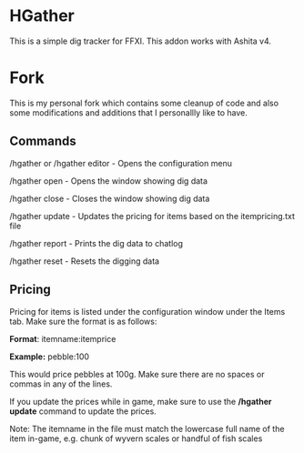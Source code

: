 # HGather
This is a simple dig tracker for FFXI. This addon works with Ashita v4. 

# Fork
This is my personal fork which contains some cleanup of code and also some modifications and additions that I personallly like to have.

## Commands
/hgather or /hgather editor - Opens the configuration menu

/hgather open - Opens the window showing dig data

/hgather close - Closes the window showing dig data

/hgather update - Updates the pricing for items based on the itempricing.txt file

/hgather report - Prints the dig data to chatlog

/hgather reset - Resets the digging data

## Pricing
Pricing for items is listed under the configuration window under the Items tab. Make sure the format is as follows:

**Format**: itemname:itemprice

**Example:** pebble:100

This would price pebbles at 100g.  Make sure there are no spaces or commas in any of the lines.

If you update the prices while in game, make sure to use the **/hgather update** command to update the prices.

Note: The itemname in the file must match the lowercase full name of the item in-game, e.g. chunk of wyvern scales or handful of fish scales

